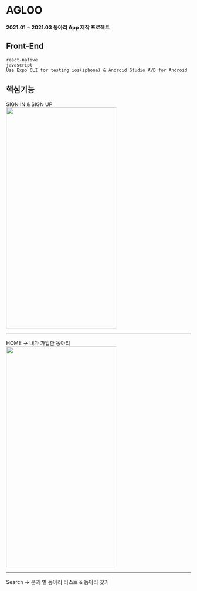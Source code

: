 # AGLOO
__2021.01 ~ 2021.03 동아리 App 제작 프로젝트__
## Front-End
    react-native
    javascript
    Use Expo CLI for testing ios(iphone) & Android Studio AVD for Android
  
## 핵심기능

SIGN IN & SIGN UP   
<img src="https://user-images.githubusercontent.com/77534983/110496386-c482f300-8138-11eb-97a7-48c1c0875698.gif" width="300" height="600" />

- - -
HOME -> 내가 가입한 동아리   
<img src="https://user-images.githubusercontent.com/77534983/110771603-07121000-829e-11eb-99a6-128c7f0d0034.gif" width="300" height="600" />

- - -
Search -> 분과 별 동아리 리스트 & 동아리 찾기





    

